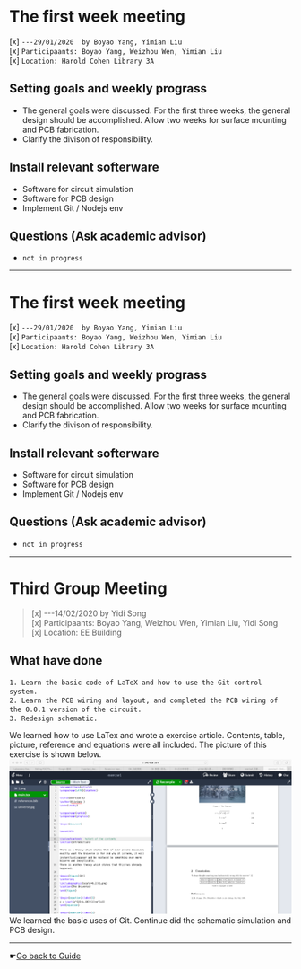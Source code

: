 # The first week meeting
[x] `---29/01/2020  by Boyao Yang, Yimian Liu`   
[x] `Participaants: Boyao Yang, Weizhou Wen, Yimian Liu`   
[x] `Location: Harold Cohen Library 3A`   

## Setting goals and weekly prograss
- The general goals were discussed. For the first three weeks, the general design should be accomplished. Allow two weeks for surface mounting and PCB fabrication.
- Clarify the divison of responsibility.

## Install relevant softerware
- Software for circuit simulation
- Software for PCB design
- Implement Git / Nodejs env

## Questions (Ask academic advisor)
 - `not in progress`


-----------------------------


# The first week meeting
[x] `---29/01/2020  by Boyao Yang, Yimian Liu`   
[x] `Participaants: Boyao Yang, Weizhou Wen, Yimian Liu`   
[x] `Location: Harold Cohen Library 3A`   

## Setting goals and weekly prograss
- The general goals were discussed. For the first three weeks, the general design should be accomplished. Allow two weeks for surface mounting and PCB fabrication.
- Clarify the divison of responsibility.

## Install relevant softerware
- Software for circuit simulation
- Software for PCB design
- Implement Git / Nodejs env

## Questions (Ask academic advisor)
 - `not in progress`



----------------------------

# Third Group Meeting
>[x] ---14/02/2020 by Yidi Song   
>[x] Participaants: Boyao Yang, Weizhou Wen, Yimian Liu, Yidi Song   
>[x] Location: EE Building    


## What have done     
    1. Learn the basic code of LaTeX and how to use the Git control system.    
    2. Learn the PCB wiring and layout, and completed the PCB wiring of the 0.0.1 version of the circuit.    
    3. Redesign schematic.    
    
We learned how to use LaTex and wrote a exercise article. Contents, table, picture, reference and equations were all included. The picture of this exercise is shown below.    
![LaTex exercise](https://github.com/IoTcat/FDC/blob/master/docs/img/LaTex_exercise.png)     
We learned the basic uses of Git. Continue did the schematic simulation and PCB design.  



-----------------------------
☛[Go back to Guide](/)
